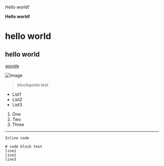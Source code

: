 *Hello world!*

**Hello world!**

# hello world

## hello world

[google](http://google.com)

![Image](http://ibb.co/jg1wWPC)

>blockquote test

* List1
* List2
* List3

1. One
2. Two
3. Three

---

`Inline code`

```
# code block test
line1
line2
line3
```
